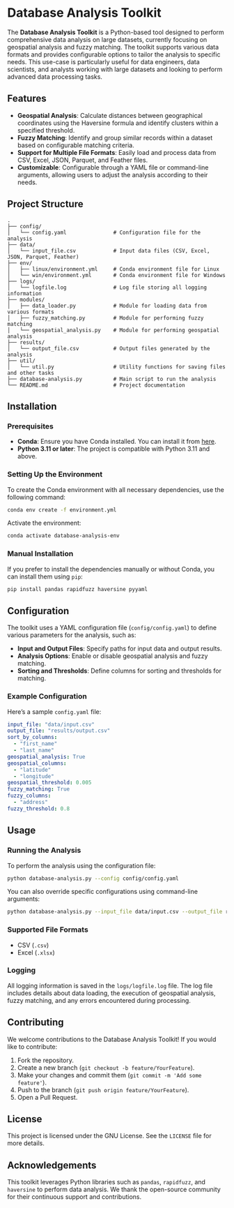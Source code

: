 
# Database Analysis Toolkit

The **Database Analysis Toolkit** is a Python-based tool designed to perform comprehensive data analysis on large datasets, currently focusing on geospatial analysis and fuzzy matching. The toolkit supports various data formats and provides configurable options to tailor the analysis to specific needs. This use-case is particularly useful for data engineers, data scientists, and analysts working with large datasets and looking to perform advanced data processing tasks.

## Features

- **Geospatial Analysis**: Calculate distances between geographical coordinates using the Haversine formula and identify clusters within a specified threshold.
- **Fuzzy Matching**: Identify and group similar records within a dataset based on configurable matching criteria.
- **Support for Multiple File Formats**: Easily load and process data from CSV, Excel, JSON, Parquet, and Feather files.
- **Customizable**: Configurable through a YAML file or command-line arguments, allowing users to adjust the analysis according to their needs.

## Project Structure

```plaintext
.
├── config/
│   └── config.yaml               # Configuration file for the analysis
├── data/
│   └── input_file.csv            # Input data files (CSV, Excel, JSON, Parquet, Feather)
├── env/
│   ├── linux/environment.yml     # Conda environment file for Linux
│   └── win/environment.yml       # Conda environment file for Windows
├── logs/
│   └── logfile.log               # Log file storing all logging information
├── modules/
│   ├── data_loader.py            # Module for loading data from various formats
│   ├── fuzzy_matching.py         # Module for performing fuzzy matching
│   └── geospatial_analysis.py    # Module for performing geospatial analysis
├── results/
│   └── output_file.csv           # Output files generated by the analysis
├── util/
│   └── util.py                   # Utility functions for saving files and other tasks
├── database-analysis.py          # Main script to run the analysis
└── README.md                     # Project documentation
```

## Installation

### Prerequisites

- **Conda**: Ensure you have Conda installed. You can install it from [here](https://docs.conda.io/en/latest/miniconda.html).
- **Python 3.11 or later**: The project is compatible with Python 3.11 and above.

### Setting Up the Environment

To create the Conda environment with all necessary dependencies, use the following command:

```bash
conda env create -f environment.yml
```

Activate the environment:

```bash
conda activate database-analysis-env
```

### Manual Installation

If you prefer to install the dependencies manually or without Conda, you can install them using `pip`:

```bash
pip install pandas rapidfuzz haversine pyyaml
```

## Configuration

The toolkit uses a YAML configuration file (`config/config.yaml`) to define various parameters for the analysis, such as:

- **Input and Output Files**: Specify paths for input data and output results.
- **Analysis Options**: Enable or disable geospatial analysis and fuzzy matching.
- **Sorting and Thresholds**: Define columns for sorting and thresholds for matching.

### Example Configuration

Here’s a sample `config.yaml` file:

```yaml
input_file: "data/input.csv"
output_file: "results/output.csv"
sort_by_columns:
  - "first_name"
  - "last_name"
geospatial_analysis: True
geospatial_columns:
  - "latitude"
  - "longitude"
geospatial_threshold: 0.005
fuzzy_matching: True
fuzzy_columns:
  - "address"
fuzzy_threshold: 0.8
```

## Usage

### Running the Analysis

To perform the analysis using the configuration file:

```bash
python database-analysis.py --config config/config.yaml
```

You can also override specific configurations using command-line arguments:

```bash
python database-analysis.py --input_file data/input.csv --output_file results/output.csv --geospatial_analysis True --fuzzy_matching True
```

### Supported File Formats

- CSV (`.csv`)
- Excel (`.xlsx`)

### Logging

All logging information is saved in the `logs/logfile.log` file. The log file includes details about data loading, the execution of geospatial analysis, fuzzy matching, and any errors encountered during processing.

## Contributing

We welcome contributions to the Database Analysis Toolkit! If you would like to contribute:

1. Fork the repository.
2. Create a new branch (`git checkout -b feature/YourFeature`).
3. Make your changes and commit them (`git commit -m 'Add some feature'`).
4. Push to the branch (`git push origin feature/YourFeature`).
5. Open a Pull Request.

## License

This project is licensed under the GNU License. See the `LICENSE` file for more details.

## Acknowledgements

This toolkit leverages Python libraries such as `pandas`, `rapidfuzz`, and `haversine` to perform data analysis. We thank the open-source community for their continuous support and contributions.

